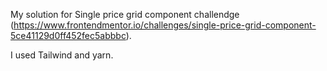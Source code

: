 My solution for Single price grid component challendge (https://www.frontendmentor.io/challenges/single-price-grid-component-5ce41129d0ff452fec5abbbc).

I used Tailwind and yarn.
